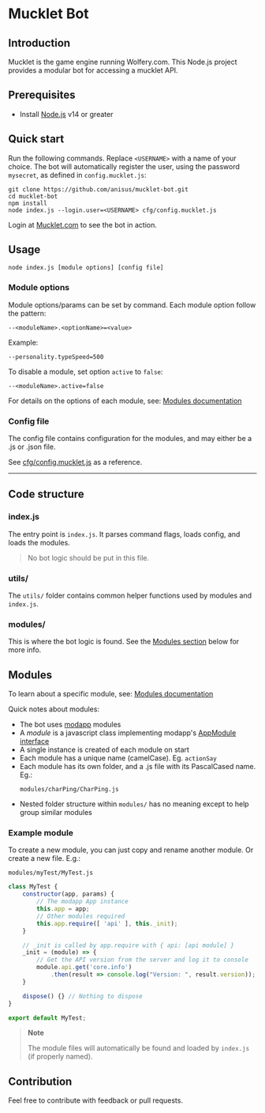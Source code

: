 
# Mucklet Bot

## Introduction

Mucklet is the game engine running Wolfery.com. This Node.js project provides a
modular bot for accessing a mucklet API.

## Prerequisites

* Install [Node.js](https://nodejs.org/) v14 or greater

## Quick start

Run the following commands. Replace `<USERNAME>` with a name of your choice.
The bot will automatically register the user, using the password `mysecret`, as
defined in `config.mucklet.js`:

 ```text
git clone https://github.com/anisus/mucklet-bot.git
cd mucklet-bot
npm install
node index.js --login.user=<USERNAME> cfg/config.mucklet.js
```

Login at [Mucklet.com](https://mucklet.com) to see the bot in action.

## Usage
```
node index.js [module options] [config file]
```

### Module options

Module options/params can be set by command. Each module option follow the pattern:
```
--<moduleName>.<optionName>=<value>
```

Example:
```
--personality.typeSpeed=500
```

To disable a module, set option `active` to `false`:
```
--<moduleName>.active=false
```

For details on the options of each module, see: [Modules documentation](docs/modules.md)

### Config file

The config file contains configuration for the modules, and may either be a .js or .json file.

See [cfg/config.mucklet.js](cfg/config.mucklet.js) as a reference.

---

## Code structure

### index.js

The entry point is `index.js`. It parses command flags, loads config, and loads the modules.  
> No bot logic should be put in this file.

### utils/
The `utils/` folder contains common helper functions used by modules and `index.js`.

### modules/

This is where the bot logic is found. See the [Modules section](#modules) below for more info.

## Modules

To learn about a specific module, see: [Modules documentation](docs/modules.md)

Quick notes about modules:
* The bot uses [modapp](https://github.com/jirenius/modapp) modules
* A _module_ is a javascript class implementing modapp's [AppModule interface](https://github.com/jirenius/modapp#appmodule-interface)
* A single instance is created of each module on start
* Each module has a unique name (camelCase). Eg. `actionSay`
* Each module has its own folder, and a .js file with its PascalCased name. Eg.:
  ```text
  modules/charPing/CharPing.js
  ```
* Nested folder structure within `modules/` has no meaning except to help group similar modules


### Example module
To create a new module, you can just copy and rename another module. Or create a new file. E.g.:

`modules/myTest/MyTest.js`
```javascript
class MyTest {
	constructor(app, params) {
		// The modapp App instance
		this.app = app;
		// Other modules required
		this.app.require([ 'api' ], this._init);
	}

	// _init is called by app.require with { api: [api module] }
	_init = (module) => {
		// Get the API version from the server and log it to console
		module.api.get('core.info')
			.then(result => console.log("Version: ", result.version));
	}

	dispose() {} // Nothing to dispose
}

export default MyTest;
```

> **Note**
>
> The module files will automatically be found and loaded by `index.js` (if properly named).

## Contribution

Feel free to contribute with feedback or pull requests.
